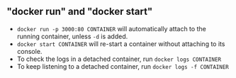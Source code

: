 ## "docker run" and "docker start"

- `docker run -p 3000:80 CONTAINER` will automatically attach to the running container, unless `-d` is added.
- `docker start CONTAINER` will re-start a container without attaching to its console.
- To check the logs in a detached container, run `docker logs CONTAINER`
- To keep listening to a detached container, run `docker logs -f CONTAINER`